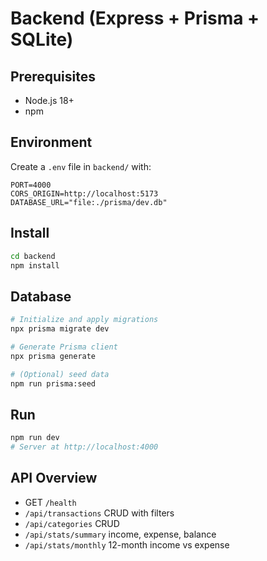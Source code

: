 # Backend (Express + Prisma + SQLite)

## Prerequisites
- Node.js 18+
- npm

## Environment
Create a `.env` file in `backend/` with:

```
PORT=4000
CORS_ORIGIN=http://localhost:5173
DATABASE_URL="file:./prisma/dev.db"
```

## Install
```bash
cd backend
npm install
```

## Database
```bash
# Initialize and apply migrations
npx prisma migrate dev

# Generate Prisma client
npx prisma generate

# (Optional) seed data
npm run prisma:seed
```

## Run
```bash
npm run dev
# Server at http://localhost:4000
```

## API Overview
- GET `/health`
- `/api/transactions` CRUD with filters
- `/api/categories` CRUD
- `/api/stats/summary` income, expense, balance
- `/api/stats/monthly` 12-month income vs expense
